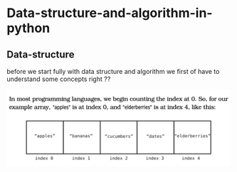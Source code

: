 # Data-structure-and-algorithm-in-python

## Data-structure

before we start fully with data structure and algorithm
we first of have to understand some concepts right ??


![array image](arrar.png)
